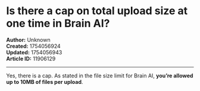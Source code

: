 # Is there a cap on total upload size at one time in Brain AI?

**Author:** Unknown  
**Created:** 1754056924  
**Updated:** 1754056943  
**Article ID:** 11906129  

---

Yes, there is a cap. As stated in the file size limit for Brain AI, **you’re allowed up to 10MB of files per upload**.
